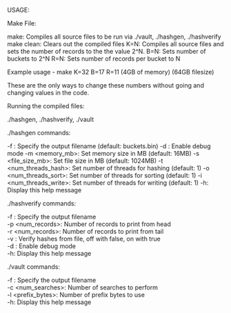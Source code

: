 USAGE: 

Make File:

make: Compiles all source files to be run via ./vault, ./hashgen, ./hashverify
make clean: Clears out the compiled files
K=N: Compiles all source files and sets the number of records to the the value 2^N.
B=N: Sets number of buckets to 2^N
R=N: Sets number of records per bucket to N

Example usage - make K=32 B=17 R=11 (4GB of memory) (64GB filesize)

These are the only ways to change these numbers without going and changing values in the code.

Running the compiled files:

./hashgen, ./hashverify, ./vault


./hashgen commands:

  -f <filename>: Specify the output filename (default: buckets.bin)
  -d <bool>: Enable debug mode
  -m <memory_mb>: Set memory size in MB (default: 16MB)
  -s <file_size_mb>: Set file size in MB (default: 1024MB)
  -t <num_threads_hash>: Set number of threads for hashing (default: 1)
  -o <num_threads_sort>: Set number of threads for sorting (default: 1)
  -i <num_threads_write>: Set number of threads for writing (default: 1)
  -h: Display this help message

./hashverify commands:

  -f <filename>: Specify the output filename  
  -p <num_records>: Number of records to print from head  
  -r <num_records>: Number of records to print from tail  
  -v <bool>: Verify hashes from file, off with false, on with true  
  -d <bool>: Enable debug mode  
  -h: Display this help message  

./vault commands:

  -f <filename>: Specify the output filename  
  -c <num_searches>: Number of searches to perform  
  -l <prefix_bytes>: Number of prefix bytes to use  
  -h: Display this help message  
